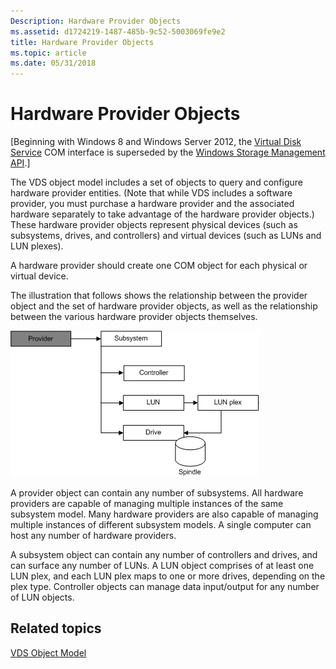 ```yaml
---
Description: Hardware Provider Objects
ms.assetid: d1724219-1487-485b-9c52-5003069fe9e2
title: Hardware Provider Objects
ms.topic: article
ms.date: 05/31/2018
---
```


# Hardware Provider Objects

\[Beginning with Windows 8 and Windows Server 2012, the [Virtual Disk Service](virtual-disk-service-portal.md) COM interface is superseded by the [Windows Storage Management API](https://docs.microsoft.com/previous-versions/windows/desktop/stormgmt/windows-storage-management-api-portal).\]

The VDS object model includes a set of objects to query and configure hardware provider entities. (Note that while VDS includes a software provider, you must purchase a hardware provider and the associated hardware separately to take advantage of the hardware provider objects.) These hardware provider objects represent physical devices (such as subsystems, drives, and controllers) and virtual devices (such as LUNs and LUN plexes).

A hardware provider should create one COM object for each physical or virtual device.

The illustration that follows shows the relationship between the provider object and the set of hardware provider objects, as well as the relationship between the various hardware provider objects themselves.

![](images/vdshwobjects.png)

A provider object can contain any number of subsystems. All hardware providers are capable of managing multiple instances of the same subsystem model. Many hardware providers are also capable of managing multiple instances of different subsystem models. A single computer can host any number of hardware providers.

A subsystem object can contain any number of controllers and drives, and can surface any number of LUNs. A LUN object comprises of at least one LUN plex, and each LUN plex maps to one or more drives, depending on the plex type. Controller objects can manage data input/output for any number of LUN objects.

## Related topics

<dl> <dt>

[VDS Object Model](vds-object-model.md)
</dt> </dl>

 

 



